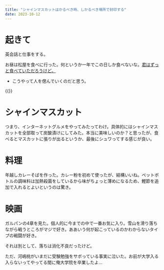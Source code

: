 ```yaml
---
title: "シャインマスカットはかるべき時、しかるべき場所で封印する"
date: 2023-10-12
---
```


# 起きて
英会話と仕事をする。

お昼は松屋を食べに行った。何というか一年でこの日しか食べないな。[君はずっと食べていただろうけど。](/post/2022-10-12)
- こうやって人を偲んでいくのだと思う。

{{<tweet user="dango_bot" id="1712316843275477460">}}

# シャインマスカット
つまり、インターネットグルメをやってみたってわけ。具体的にはシャインマスカットを全部取って炭酸漬けにしてみた。本当に美味しいのか？と思ったが、食べるとマスカットに張りが出るというか、最後にシュワってする感じが良い。

# 料理
年越しカレーそばを作った。カレー粉を初めて使ったが、結構いいね。ペットボトルの調味料は加熱殺菌をしているから味がちょっと薄めになるため、鰹節を追加で入れるとよいというのは驚き。

# 映画
ガルパンの4章を見た。個人的に今までの中で一番お気に入り。雪山を滑り落ちながら戦うところがマジで好き。ああいう何が起こっているのかわからないタイプの戦闘が好き。

それは別として、落ちは消化不良だったけど。

ただ、河嶋桃がいまだに受験勉強をサボっている事実に泣いた。お前が大学入る入らないってやってる間に俺大学院を卒業したよ...